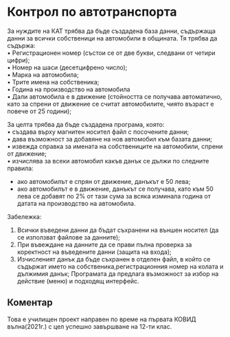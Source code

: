 # Контрол по автотранспорта

За нуждите на КАТ трябва да бъде създадена база данни, съдържаща данни за всички собственици на автомобили в общината. Тя трябва да съдържа: <br>
•	Регистрационен номер (състои се от две букви, следвани от четири цифри); <br>
•	Номер на шаси (десетцифрено число); <br>
•	Марка на автомобила; <br>
•	Трите имена на собственика; <br>
•	Година на производство на автомобила <br>
•	Дали автомобила е в движение (стойността се получава автоматично, като за спрени от движение се считат автомобилите, чиято възраст е повече от 25 години); <br>

За целта трябва да бъде създадена програма, която: <br>
•	създава върху магнитен носител файл с посочените данни;  <br>
•	дава възможност за добавяне на нов автомобил към базата данни; <br>
•	извежда справка за имената на собствениците на автомобили, спрени от движение; <br>
•	изчислява за всеки автомобил какъв данък се дължи по следните правила: <br>
-	ако автомобилът е спрян от движение, данъкът е 50 лева; <br>
-	ако автомобилът е в движение, данъкът се получава, като към 50 лева се добавят по 2% от тази сума за всяка изминала година от датата на производство на автомобила.

Забележка: 
1.	Всички въведени данни да бъдат съхранени на външен носител (да се използват файлове за данните);
2.	При въвеждане на данните да се прави пълна проверка за коректност на въведените данни (защита на входа);
3.	Изчисленият данък да бъде съхранен в отделен файл, в който се съдържат името на собственика,регистрационния номер на колата и дължимия данък; 
Програмата да предлага възможност за избор на действие (меню) и подходящ интерфейс.

## Коментар
Това е училищен проект направен по време на първата КОВИД вълна(2021г.) с цел успешно завършване на 12-ти клас.
